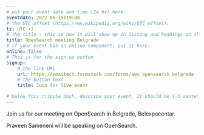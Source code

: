 ```yaml
---
# put your event date and time (24 hr) here:
eventdate: 2022-06-15T19:00
# the UTC offset (https://en.wikipedia.org/wiki/UTC_offset):
tz: UTC +2
# the title - this is how it will show up in listing and headings on the site:
title: OpenSearch meeting Belgrade
# if your event has an online component, put it here:
online: false
# This is for the sign up button
signup:
    # the link URL
    url: https://zmaitech.formstack.com/forms/aws_opensearch_belgrade
    # the button text
    title: Join for live event

# below this tripple dash, describe your event. It should be 1-3 sentences
---
```


Join us for our meeting on OpenSearch in Belgrade, Belexpocentar. 

Praveen Sameneni will be speaking on OpenSearch.
